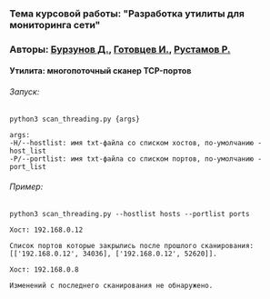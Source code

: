 ### Тема курсовой работы: "Разработка утилиты для мониторинга сети"
### Авторы: [Бурзунов Д.](https://github.com/Aranatell), [Готовцев И.](https://github.com/xotohop), [Рустамов Р.](https://github.com/fewva)

#### Утилита: многопоточный сканер TCP-портов

###### Запуск:
    
    python3 scan_threading.py {args}
    
    args:
    -H/--hostlist: имя txt-файла со списком хостов, по-умолчанию - host_list
    -P/--portlist: имя txt-файла со списком портов, по-умолчанию - port_list

###### Пример:

    python3 scan_threading.py --hostlist hosts --portlist ports

    Хост: 192.168.0.12

    Список портов которые закрылись после прошлого сканирования:
    [['192.168.0.12', 34036], ['192.168.0.12', 52620]].

    Хост: 192.168.0.8

    Изменений с последнего сканирования не обнаружено.
